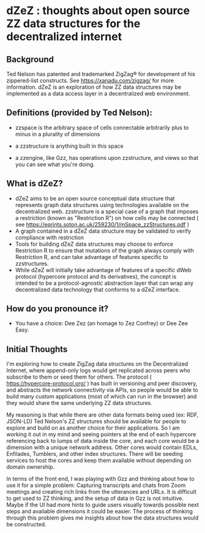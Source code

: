 # dZeZ : thoughts about open source ZZ data structures for the decentralized internet

## Background
Ted Nelson has patented and trademarked ZigZag&reg; for development of his zippered-list constructs.  See https://xanadu.com/zigzag/ for more information.  dZeZ is an exploration of how ZZ data structures may be implemented as a data access layer in a decentralized web environment.

## Definitions (provided by Ted Nelson):
- zzspace is the arbitrary space of cells connectable
  arbitrarily plus to minus in a plurality of dimensions

- a zzstructure is anything built in this space

- a zzengine, like Gzz,
  has operations upon zzstructure,
  and views so that you can see what you're doing.

## What is dZeZ?  
- dZeZ aims to be an open source conceptual data structure that represents graph data structures using technologies available on the decentralized web.  zzstructure is a special case of a graph that imposes a restriction (known as "Restriction R") on how cells may be connected ( see https://eprints.soton.ac.uk/259230/1/mSpace_zzStructures.pdf  )
- A graph contained in a dZeZ data structure may be validated to verify compliance with restriction 
- Tools for building dZeZ data structures may choose to enforce Restriction R to ensure that mutations of the graph always comply with Restriction R, and can take advantage of features specific to zzstructures.
-  While dZeZ will initially take advantage of features of a specific dWeb protocol (hypercore protocol and its derivatives), the concept is intended to be a protocol-agnostic abstraction layer that can wrap any decentralized data technology that conforms to a dZeZ interface.

## How do you pronounce it?
- You have a choice: Dee Zez (an homage to Zez Confrey) or Dee Zee Easy.

## Initial Thoughts
I'm exploring how to create ZigZag data structures on the Decentralized Internet, 
where append-only logs would get replicated across peers who subscribe to them or seed them for others.
The protocol ( https://hypercore-protocol.org/ ) has built in versioning and peer discovery, and abstracts the
network connectivity via APIs, so people would be able to build many custom applications (most of which can
run in the browser) and they would share the same underlying ZZ data structures.

My reasoning is that while there are other data formats being used (ex: RDF, JSON-LD) Ted Nelson's ZZ structures
should be available for people to explore and build on as another choice for their applications.  So I am 
working it out in my mind and seeing pointers at the end of each hypercore referencing back to lumps of data
inside the core, and each core would be a dimension with a unique network address. 
Other cores would contain EDLs, Enfilades, Tumblers, and other index structures.
There will be seeding services to host the cores and keep them available without depending on domain ownership.  

In terms of the front end, I was playing with Gzz and thinking about how to use it for a simple problem:
Capturing transcripts and chats from Zoom meetings and creating rich links from the utterances and URLs.
It is difficult to get used to ZZ thinking, and the setup of data in Gzz is not intuitive.  Maybe if the UI had more
hints to guide users visually towards possible next steps and available dimensions it could be easier.
The process of thinking through this problem gives me insights about how the data structures would be constructed.


